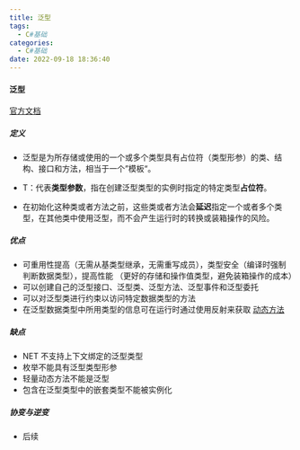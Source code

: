 ```yaml
---
title: 泛型
tags:
  - C#基础
categories:
  - C#基础
date: 2022-09-18 18:36:40
---
```


#### 泛型

[官方文档](https://learn.microsoft.com/zh-cn/dotnet/csharp/programming-guide/generics/generic-type-parameters)

##### 定义

* 泛型是为所存储或使用的一个或多个类型具有占位符（类型形参）的类、结构、接口和方法，相当于一个”模板“。

* T：代表**类型参数**，指在创建泛型类型的实例时指定的特定类型**占位符**。
* 在初始化这种类或者方法之前，这些类或者方法会**延迟**指定一个或者多个类型，在其他类中使用泛型，而不会产生运行时的转换或装箱操作的风险。

##### 优点

* 可重用性提高（无需从基类型继承，无需重写成员），类型安全（编译时强制判断数据类型），提高性能	（更好的存储和操作值类型，避免装箱操作的成本）
* 可以创建自己的泛型接口、泛型类、泛型方法、泛型事件和泛型委托
* 可以对泛型类进行约束以访问特定数据类型的方法
* 在泛型数据类型中所用类型的信息可在运行时通过使用反射来获取 [动态方法](https://learn.microsoft.com/zh-cn/dotnet/framework/reflection-and-codedom/how-to-define-and-execute-dynamic-methods)

##### 缺点

- NET 不支持上下文绑定的泛型类型
- 枚举不能具有泛型类型形参
- 轻量动态方法不能是泛型
- 包含在泛型类型中的嵌套类型不能被实例化

##### 协变与逆变

- 后续
